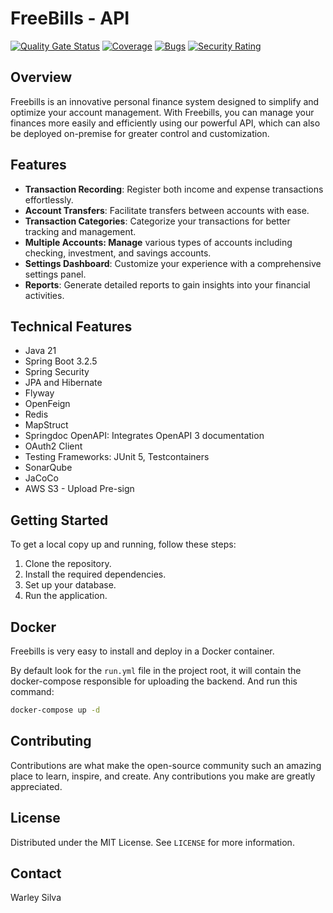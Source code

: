 # FreeBills - API

[![Quality Gate Status](https://sonarcloud.io/api/project_badges/measure?project=warleyvods_freebills&metric=alert_status)](https://sonarcloud.io/summary/new_code?id=warleyvods_freebills)
[![Coverage](https://sonarcloud.io/api/project_badges/measure?project=warleyvods_freebills&metric=coverage)](https://sonarcloud.io/summary/new_code?id=warleyvods_freebills)
[![Bugs](https://sonarcloud.io/api/project_badges/measure?project=warleyvods_freebills&metric=bugs)](https://sonarcloud.io/summary/new_code?id=warleyvods_freebills)
[![Security Rating](https://sonarcloud.io/api/project_badges/measure?project=warleyvods_freebills&metric=security_rating)](https://sonarcloud.io/summary/new_code?id=warleyvods_freebills)

## Overview

Freebills is an innovative personal finance system designed to simplify and optimize your account management. With Freebills, you can manage your finances more easily and efficiently using our powerful API, which can also be deployed on-premise for greater control and customization.
## Features

- **Transaction Recording**: Register both income and expense transactions effortlessly.
- **Account Transfers**: Facilitate transfers between accounts with ease.
- **Transaction Categories**: Categorize your transactions for better tracking and management.
- **Multiple Accounts: Manage** various types of accounts including checking, investment, and savings accounts.
- **Settings Dashboard**: Customize your experience with a comprehensive settings panel.
- **Reports**: Generate detailed reports to gain insights into your financial activities.


## Technical Features

- Java 21
- Spring Boot 3.2.5
- Spring Security
- JPA and Hibernate
- Flyway
- OpenFeign
- Redis
- MapStruct
- Springdoc OpenAPI: Integrates OpenAPI 3 documentation
- OAuth2 Client
- Testing Frameworks: JUnit 5, Testcontainers
- SonarQube
- JaCoCo
- AWS S3 - Upload Pre-sign

## Getting Started

To get a local copy up and running, follow these steps:

1. Clone the repository.
2. Install the required dependencies.
3. Set up your database.
4. Run the application.

## Docker

Freebills is very easy to install and deploy in a Docker container.

By default look for the `run.yml` file in the project root, it will contain the docker-compose responsible for uploading the backend.
And run this command:

```sh
docker-compose up -d
```


## Contributing

Contributions are what make the open-source community such an amazing place to learn, inspire, and create. Any contributions you make are greatly appreciated.

## License

Distributed under the MIT License. See `LICENSE` for more information.

## Contact

Warley Silva

